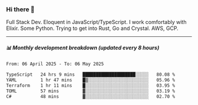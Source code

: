### Hi there 👋

Full Stack Dev. Eloquent in JavaScript/TypeScript. I work comfortably with Elixir. Some Python. Trying to get into Rust, Go and Crystal. AWS, GCP.

***

##### 📊 Monthly development breakdown (updated every 8 hours)

<!--START_SECTION:waka-->

```txt
From: 06 April 2025 - To: 06 May 2025

TypeScript   24 hrs 9 mins   ████████████████████░░░░░   80.08 %
YAML         1 hr 47 mins    █▒░░░░░░░░░░░░░░░░░░░░░░░   05.96 %
Terraform    1 hr 11 mins    █░░░░░░░░░░░░░░░░░░░░░░░░   03.95 %
TOML         57 mins         ▓░░░░░░░░░░░░░░░░░░░░░░░░   03.19 %
C#           48 mins         ▓░░░░░░░░░░░░░░░░░░░░░░░░   02.70 %
```

<!--END_SECTION:waka-->
